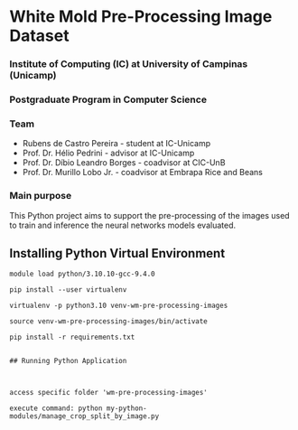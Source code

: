 # White Mold Pre-Processing Image Dataset

### Institute of Computing (IC) at University of Campinas (Unicamp)

### Postgraduate Program in Computer Science

### Team

* Rubens de Castro Pereira - student at IC-Unicamp
* Prof. Dr. Hélio Pedrini - advisor at IC-Unicamp
* Prof. Dr. Díbio Leandro Borges - coadvisor at CIC-UnB
* Prof. Dr. Murillo Lobo Jr. - coadvisor at Embrapa Rice and Beans

### Main purpose

This Python project aims to support the pre-processing of the images used to train and inference the neural networks models evaluated.

## Installing Python Virtual Environment
```
module load python/3.10.10-gcc-9.4.0
```
```
pip install --user virtualenv
```
```
virtualenv -p python3.10 venv-wm-pre-processing-images
```
```
source venv-wm-pre-processing-images/bin/activate
```
```
pip install -r requirements.txt


## Running Python Application 



```
```
access specific folder 'wm-pre-processing-images'
```
```
execute command: python my-python-modules/manage_crop_split_by_image.py
